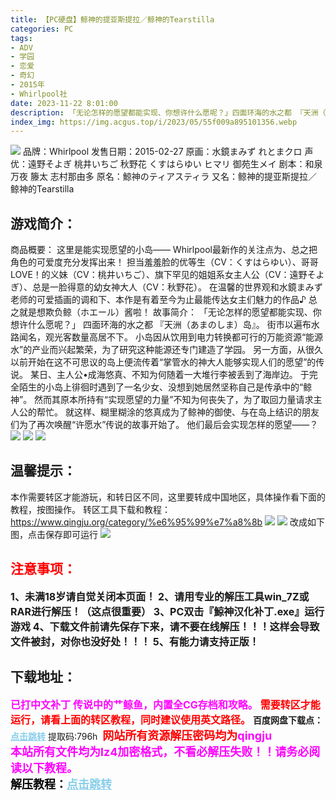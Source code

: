 ```yaml
---
title: 【PC硬盘】鲸神的提亚斯提拉／鲸神的Tearstilla
categories: PC
tags:
- ADV
- 学园
- 恋爱
- 奇幻
- 2015年
- Whirlpool社
date: 2023-11-22 8:01:00
description: 「无论怎样的愿望都能实现、你想许什么愿呢？」四面环海的水之都 『天洲（あまのしま）岛』。街市以遍布水路闻名，观光客数量高居不下。小岛因从饮用到电力转换都可行的万能资源“能源水”的产业而兴起繁荣，为了研究这种能源还专门建造了学园。另一方面，从很久以前开始在这不可思议的岛上便流传着“掌管水的神大人能够实现人们的愿望”的传说。某日、主人公•成海悠真、不知为何随着一大堆行李被丢到了海岸边。于完全陌生的小岛上徘徊时遇到了一名少女、没想到她居然坚称自己是传承中的“鲸神”。
index_img: https://img.acgus.top/i/2023/05/55f009a895101356.webp
---
```

![](https://img.acgus.top/i/2023/05/55f009a895101356.webp)
品牌：Whirlpool
发售日期：2015-02-27
原画：水鏡まみず れとまクロ
声优：遠野そよぎ 桃井いちご 秋野花 くすはらゆい ヒマリ 御苑生メイ
剧本：和泉万夜 籐太 志村那由多
原名：鯨神のティアスティラ
又名：鲸神的提亚斯提拉／鲸神的Tearstilla

## 游戏简介：
商品概要：
这里是能实现愿望的小岛――
Whirlpool最新作的关注点为、总之把角色的可爱度充分发挥出来！
担当羞羞脸的优等生（CV：くすはらゆい）、哥哥LOVE！的义妹（CV：桃井いちご）、旗下罕见的姐姐系女主人公（CV：遠野そよぎ）、总是一脸得意的幼女神大人（CV：秋野花）。
在温馨的世界观和水鏡まみず老师的可爱插画的调和下、本作是有着至今为止最能传达女主们魅力的作品♪
总之就是想欺负鲸（ホエール）酱啦！
故事简介：
「无论怎样的愿望都能实现、你想许什么愿呢？」
四面环海的水之都 『天洲（あまのしま）岛』。
街市以遍布水路闻名，观光客数量高居不下。
小岛因从饮用到电力转换都可行的万能资源“能源水”的产业而兴起繁荣，为了研究这种能源还专门建造了学园。
另一方面，从很久以前开始在这不可思议的岛上便流传着“掌管水的神大人能够实现人们的愿望”的传说。
某日、主人公•成海悠真、不知为何随着一大堆行李被丢到了海岸边。
于完全陌生的小岛上徘徊时遇到了一名少女、没想到她居然坚称自己是传承中的“鲸神”。
然而其原本所持有“实现愿望的力量”不知为何丧失了，为了取回力量请求主人公的帮忙。
就这样、糊里糊涂的悠真成为了鲸神的御使、与在岛上结识的朋友们为了再次唤醒“许愿水”传说的故事开始了。
他们最后会实现怎样的愿望――？
![](https://img.acgus.top/i/2023/05/596ce44c13101420.webp)
![](https://img.acgus.top/i/2023/05/a96feaf54a101411.webp)
![](https://img.acgus.top/i/2023/05/c66cb38763101416.webp)
## 温馨提示：
本作需要转区才能游玩，和转日区不同，这里要转成中国地区，具体操作看下面的教程，按图操作。
转区工具下载和教程：https://www.qingju.org/category/%e6%95%99%e7%a8%8b
![](https://img.acgus.top/i/2023/05/51fb09183f101400.webp)
![](https://img.acgus.top/i/2023/05/2c10f2fc1c101403.webp)
改成如下图，点击保存即可运行
![](https://img.acgus.top/i/2023/05/7aa3e5c0d2101407.webp)




## <font color=#FF0000 >注意事项：</font>
<font size=3><b>1、未满18岁请自觉关闭本页面！
2、请用专业的解压工具win_7Z或RAR进行解压！（这点很重要）
3、PC双击『鯨神汉化补丁.exe』运行游戏
4、下载文件前请先保存下来，请不要在线解压！！！这样会导致文件被封，对你也没好处！！！
5、有能力请支持正版！</b></font>

## 下载地址：
<font color=#FF00FF size=3><b>已打中文补丁</b></font>
<font color=#FF00FF size=3>**传说中的艹鲸鱼，内置全CG存档和攻略。**</font>
<font color=#FF0000 size=3>**需要转区才能运行，请看上面的转区教程，同时建议使用英文路径。**</font>
<b>百度网盘下载点：</b><a href="https://pan.baidu.com/s/1e4qaSc5p15XD-9DPdNKHpA?pwd=796h" style="color: #87CEEB;"><b>点击跳转</b></a> 提取码:796h
<a style="padding: 0" href="https://post.qingju.org/AD/"><img style="max-width:100%" src="https://img.acgus.top/i/2024/07/478f689b8021d8d499ab43d21acf137a.gif" alt=""></a>
<b><font color=#FF0000 size=4>网站所有资源解压密码均为</b></font><b><font color=#FF00FF size=4>qingju</font><font color=#FF0000 ></font></b><br><b><font color=#FF00FF size=4>本站所有文件均为lz4加密格式，不看必解压失败！！请务必阅读以下教程。</b></font><br><b><font color=#000 size=4>解压教程：</b><a href="https://post.qingju.org/tutorial/000/" style="color: #87CEEB;"><b>点击跳转</b></a>
